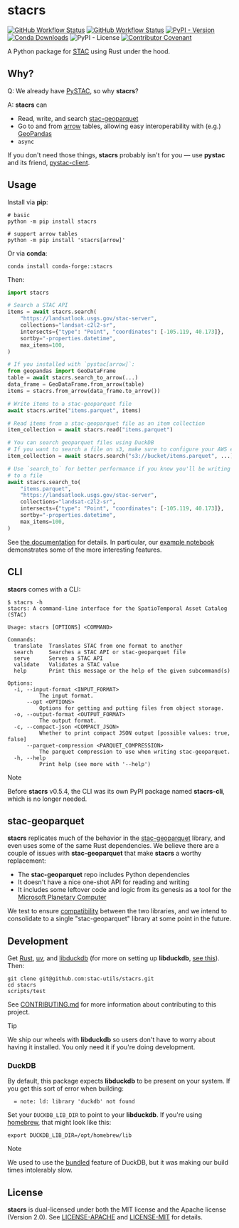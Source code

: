 # stacrs

[![GitHub Workflow Status](https://img.shields.io/github/actions/workflow/status/stac-utils/stacrs/ci.yaml?branch=main&style=for-the-badge)](https://github.com/stac-utils/stacrs/actions/workflows/ci.yaml)
[![GitHub Workflow Status](https://img.shields.io/github/actions/workflow/status/stac-utils/stacrs/docs.yaml?branch=main&style=for-the-badge&label=Docs)](https://stac-utils.github.io/stacrs/latest/)
[![PyPI - Version](https://img.shields.io/pypi/v/stacrs?style=for-the-badge)](https://pypi.org/project/stacrs)
[![Conda Downloads](https://img.shields.io/conda/d/conda-forge/stacrs?style=for-the-badge)](https://anaconda.org/conda-forge/stacrs)
![PyPI - License](https://img.shields.io/pypi/l/stacrs?style=for-the-badge)
[![Contributor Covenant](https://img.shields.io/badge/Contributor%20Covenant-2.1-4baaaa.svg?style=for-the-badge)](./CODE_OF_CONDUCT)

A Python package for [STAC](https://stacspec.org/) using Rust under the hood.

## Why?

Q: We already have [PySTAC](https://github.com/stac-utils/pystac), so why **stacrs**?

A: **stacrs** can

- Read, write, and search [stac-geoparquet](https://github.com/stac-utils/stac-geoparquet)
- Go to and from [arrow](https://arrow.apache.org/) tables, allowing easy interoperability with (e.g.) [GeoPandas](https://geopandas.org/en/stable/)
- `async`

If you don't need those things, **stacrs** probably isn't for you — use **pystac** and its friend, [pystac-client](https://github.com/stac-utils/pystac-client).

## Usage

Install via **pip**:

```shell
# basic
python -m pip install stacrs

# support arrow tables
python -m pip install 'stacrs[arrow]'
```

Or via **conda**:

```shell
conda install conda-forge::stacrs
```

Then:

```python
import stacrs

# Search a STAC API
items = await stacrs.search(
    "https://landsatlook.usgs.gov/stac-server",
    collections="landsat-c2l2-sr",
    intersects={"type": "Point", "coordinates": [-105.119, 40.173]},
    sortby="-properties.datetime",
    max_items=100,
)

# If you installed with `pystac[arrow]`:
from geopandas import GeoDataFrame
table = await stacrs.search_to_arrow(...)
data_frame = GeoDataFrame.from_arrow(table)
items = stacrs.from_arrow(data_frame.to_arrow())

# Write items to a stac-geoparquet file
await stacrs.write("items.parquet", items)

# Read items from a stac-geoparquet file as an item collection
item_collection = await stacrs.read("items.parquet")

# You can search geoparquet files using DuckDB
# If you want to search a file on s3, make sure to configure your AWS environment first
item_collection = await stacrs.search("s3://bucket/items.parquet", ...)

# Use `search_to` for better performance if you know you'll be writing the items
# to a file
await stacrs.search_to(
    "items.parquet",
    "https://landsatlook.usgs.gov/stac-server",
    collections="landsat-c2l2-sr",
    intersects={"type": "Point", "coordinates": [-105.119, 40.173]},
    sortby="-properties.datetime",
    max_items=100,
)
```

See [the documentation](https://stac-utils.github.io/stacrs) for details.
In particular, our [example notebook](https://stac-utils.github.io/stacrs/latest/example/) demonstrates some of the more interesting features.

## CLI

**stacrs** comes with a CLI:

```shell
$ stacrs -h
stacrs: A command-line interface for the SpatioTemporal Asset Catalog (STAC)

Usage: stacrs [OPTIONS] <COMMAND>

Commands:
  translate  Translates STAC from one format to another
  search     Searches a STAC API or stac-geoparquet file
  serve      Serves a STAC API
  validate   Validates a STAC value
  help       Print this message or the help of the given subcommand(s)

Options:
  -i, --input-format <INPUT_FORMAT>
          The input format.
      --opt <OPTIONS>
          Options for getting and putting files from object storage.
  -o, --output-format <OUTPUT_FORMAT>
          The output format.
  -c, --compact-json <COMPACT_JSON>
          Whether to print compact JSON output [possible values: true, false]
      --parquet-compression <PARQUET_COMPRESSION>
          The parquet compression to use when writing stac-geoparquet.
  -h, --help
          Print help (see more with '--help')
```

> [!NOTE]
> Before **stacrs** v0.5.4, the CLI was its own PyPI package named **stacrs-cli**, which is no longer needed.

## stac-geoparquet

**stacrs** replicates much of the behavior in the [stac-geoparquet](https://github.com/stac-utils/stac-geoparquet) library, and even uses some of the same Rust dependencies.
We believe there are a couple of issues with **stac-geoparquet** that make **stacrs** a worthy replacement:

- The **stac-geoparquet** repo includes Python dependencies
- It doesn't have a nice one-shot API for reading and writing
- It includes some leftover code and logic from its genesis as a tool for the [Microsoft Planetary Computer](https://planetarycomputer.microsoft.com/)

We test to ensure [compatibility](https://github.com/stac-utils/stac-rs/blob/main/scripts/validate-stac-geoparquet) between the two libraries, and we intend to consolidate to a single "stac-geoparquet" library at some point in the future.

## Development

Get [Rust](https://rustup.rs/), [uv](https://docs.astral.sh/uv/getting-started/installation/), and [libduckdb](https://duckdb.org/docs/installation/index) (for more on setting up **libduckdb**, [see this](#duckdb)).
Then:

```shell
git clone git@github.com:stac-utils/stacrs.git
cd stacrs
scripts/test
```

See [CONTRIBUTING.md](./CONTRIBUTING.md) for more information about contributing to this project.

> [!TIP]
> We ship our wheels with **libduckdb** so users don't have to worry about having it installed.
> You only need it if you're doing development.

### DuckDB

By default, this package expects **libduckdb** to be present on your system.
If you get this sort of error when building:

```shell
  = note: ld: library 'duckdb' not found
```

Set your `DUCKDB_LIB_DIR` to point to your **libduckdb**.
If you're using [homebrew](https://brew.sh/), that might look like this:

```shell
export DUCKDB_LIB_DIR=/opt/homebrew/lib
```

> [!NOTE]
> We used to use the [bundled](https://github.com/duckdb/duckdb-rs?tab=readme-ov-file#notes-on-building-duckdb-and-libduckdb-sys) feature of DuckDB, but it was making our build times intolerably slow.

## License

**stacrs** is dual-licensed under both the MIT license and the Apache license (Version 2.0).
See [LICENSE-APACHE](./LICENSE-APACHE) and [LICENSE-MIT](./LICENSE-MIT) for details.
